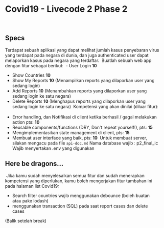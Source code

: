 # Covid19 - Livecode 2 Phase 2

​

## Specs

Terdapat sebuah aplikasi yang dapat melihat jumlah kasus penyebaran virus yang terdapat pada negara di dunia, dan juga authenticated user dapat melaporkan kasus pada negara yang terdaftar.
​
Buatlah sebuah web app dengan fitur sebagai berikut:
​ - User Login **10**

- Show Countries **10**
- Show My Reports **10** (Menampilkan reports yang dilaporkan user yang sedang login)
- Add Reports **10** (Menambahkan reports yang dilaporkan user yang sedang login ke satu negara)
- Delete Reports **10** (Menghapus reports yang dilaporkan user yang sedang login ke satu negara)
  ​
  Kompetensi yang akan dinilai (diluar fitur):
  ​
- Error handling, dan Notifikasi di client ketika berhasil / gagal melakukan action pts: **10**
- Reusable components/functions (DRY, Don't repeat yourself!), pts: **15**
- Mengimplementasikan state management di client, pts: **15**
- Membuat user interface yang baik, pts: **10**
  ​
  Untuk membuat server, silakan mengacu pada file `api-doc.md`
  Nama database wajib : p2_final_lc
  Wajib menyertakan .env yang digunakan
  ​

## Here be dragons...

​
Jika kamu sudah menyelesaikan semua fitur dan sudah menerapkan kompetensi yang
diperlukan, kamu boleh mengerjakan fitur tambahan ini pada halaman list Covid19:
​

- Search filter countries wajib menggunakan debounce (boleh buatan atau pake lodash)
- menggunakan transaction (SQL) pada saat report cases dan delete cases

(Balik setelah break)